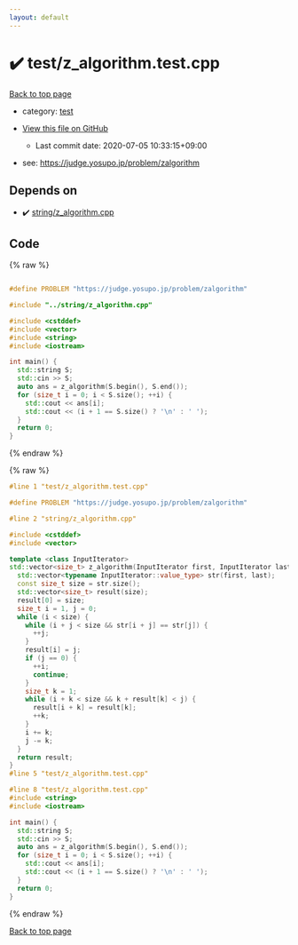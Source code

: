 ```yaml
---
layout: default
---
```


<!-- mathjax config similar to math.stackexchange -->
<script type="text/javascript" async
  src="https://cdnjs.cloudflare.com/ajax/libs/mathjax/2.7.5/MathJax.js?config=TeX-MML-AM_CHTML">
</script>
<script type="text/x-mathjax-config">
  MathJax.Hub.Config({
    TeX: { equationNumbers: { autoNumber: "AMS" }},
    tex2jax: {
      inlineMath: [ ['$','$'] ],
      processEscapes: true
    },
    "HTML-CSS": { matchFontHeight: false },
    displayAlign: "left",
    displayIndent: "2em"
  });
</script>

<script type="text/javascript" src="https://cdnjs.cloudflare.com/ajax/libs/jquery/3.4.1/jquery.min.js"></script>
<script src="https://cdn.jsdelivr.net/npm/jquery-balloon-js@1.1.2/jquery.balloon.min.js" integrity="sha256-ZEYs9VrgAeNuPvs15E39OsyOJaIkXEEt10fzxJ20+2I=" crossorigin="anonymous"></script>
<script type="text/javascript" src="../../assets/js/copy-button.js"></script>
<link rel="stylesheet" href="../../assets/css/copy-button.css" />


# :heavy_check_mark: test/z_algorithm.test.cpp

<a href="../../index.html">Back to top page</a>

* category: <a href="../../index.html#098f6bcd4621d373cade4e832627b4f6">test</a>
* <a href="{{ site.github.repository_url }}/blob/master/test/z_algorithm.test.cpp">View this file on GitHub</a>
    - Last commit date: 2020-07-05 10:33:15+09:00


* see: <a href="https://judge.yosupo.jp/problem/zalgorithm">https://judge.yosupo.jp/problem/zalgorithm</a>


## Depends on

* :heavy_check_mark: <a href="../../library/string/z_algorithm.cpp.html">string/z_algorithm.cpp</a>


## Code

<a id="unbundled"></a>
{% raw %}
```cpp

#define PROBLEM "https://judge.yosupo.jp/problem/zalgorithm"

#include "../string/z_algorithm.cpp"

#include <cstddef>
#include <vector>
#include <string>
#include <iostream>

int main() {
  std::string S;
  std::cin >> S;
  auto ans = z_algorithm(S.begin(), S.end());
  for (size_t i = 0; i < S.size(); ++i) {
    std::cout << ans[i];
    std::cout << (i + 1 == S.size() ? '\n' : ' ');
  }
  return 0;
}
```
{% endraw %}

<a id="bundled"></a>
{% raw %}
```cpp
#line 1 "test/z_algorithm.test.cpp"

#define PROBLEM "https://judge.yosupo.jp/problem/zalgorithm"

#line 2 "string/z_algorithm.cpp"

#include <cstddef>
#include <vector>

template <class InputIterator>
std::vector<size_t> z_algorithm(InputIterator first, InputIterator last) {
  std::vector<typename InputIterator::value_type> str(first, last);
  const size_t size = str.size();
  std::vector<size_t> result(size);
  result[0] = size;
  size_t i = 1, j = 0;
  while (i < size) {
    while (i + j < size && str[i + j] == str[j]) {
      ++j;
    }
    result[i] = j;
    if (j == 0) { 
      ++i; 
      continue; 
    }
    size_t k = 1;
    while (i + k < size && k + result[k] < j) { 
      result[i + k] = result[k];
      ++k; 
    }
    i += k;
    j -= k;
  }
  return result;
}
#line 5 "test/z_algorithm.test.cpp"

#line 8 "test/z_algorithm.test.cpp"
#include <string>
#include <iostream>

int main() {
  std::string S;
  std::cin >> S;
  auto ans = z_algorithm(S.begin(), S.end());
  for (size_t i = 0; i < S.size(); ++i) {
    std::cout << ans[i];
    std::cout << (i + 1 == S.size() ? '\n' : ' ');
  }
  return 0;
}

```
{% endraw %}

<a href="../../index.html">Back to top page</a>

